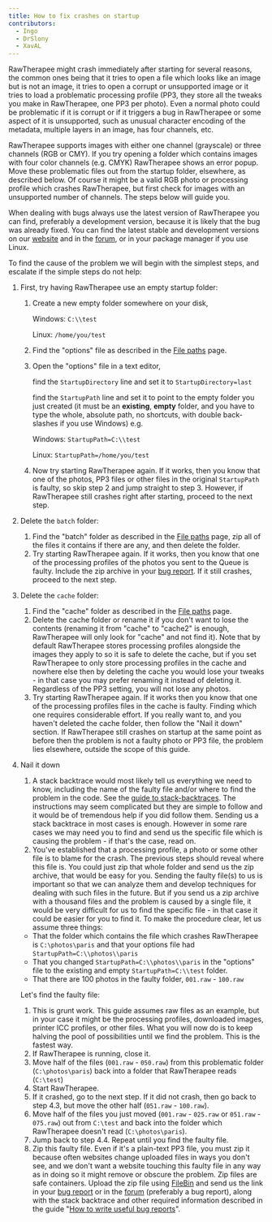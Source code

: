 ```yaml
---
title: How to fix crashes on startup
contributors:
  - Ingo
  - DrSlony
  - XavAL
---
```


RawTherapee might crash immediately after starting for several reasons,
the common ones being that it tries to open a file which looks like an
image but is not an image, it tries to open a corrupt or unsupported
image or it tries to load a problematic processing profile (PP3, they
store all the tweaks you make in RawTherapee, one PP3 per photo). Even a
normal photo could be problematic if it is corrupt or if it triggers a
bug in RawTherapee or some aspect of it is unsupported, such as unusual
character encoding of the metadata, multiple layers in an image, has
four channels, etc.

RawTherapee supports images with either one channel (grayscale) or three
channels (RGB or CMY). If you try opening a folder which contains images
with four color channels (e.g. CMYK) RawTherapee shows an error popup.
Move these problematic files out from the startup folder, elsewhere, as
described below. Of course it might be a valid RGB photo or processing
profile which crashes RawTherapee, but first check for images with an
unsupported number of channels. The steps below will guide you.

When dealing with bugs always use the latest version of RawTherapee you
can find, preferably a development version, because it is likely that
the bug was already fixed. You can find the latest stable and
development versions on our [website](http://rawtherapee.com/downloads/)
and in the
[forum](https://discuss.pixls.us/t/download-rawtherapee-builds-windows-macos-linux-appimage-other/2924),
or in your package manager if you use Linux.

To find the cause of the problem we will begin with the simplest steps,
and escalate if the simple steps do not help:

1.  First, try having RawTherapee use an empty startup folder:
    1.  Create a new empty folder somewhere on your disk,

        Windows: `C:\\test`

        Linux: `/home/you/test`
    2.  Find the "options" file as described in the [File paths](file_paths) page.
    3.  Open the "options" file in a text editor,

        find the `StartupDirectory` line and set it to
        `StartupDirectory=last`

        find the `StartupPath` line and set it to point to the empty
        folder you just created (it must be an **existing**, **empty**
        folder, and you have to type the whole, absolute path, no
        shortcuts, with double back-slashes if you use Windows) e.g.

        Windows: `StartupPath=C:\\test`

        Linux: `StartupPath=/home/you/test`
    4.  Now try starting RawTherapee again. If it works, then you know
        that one of the photos, PP3 files or other files in the original
        `StartupPath` is faulty, so skip step 2 and jump straight to
        step 3. However, if RawTherapee still crashes right after
        starting, proceed to the next step.
2.  Delete the `batch` folder:
    1.  Find the "batch" folder as described in the [File paths](file_paths) page, zip all of the files it
        contains if there are any, and then delete the folder.
    2.  Try starting RawTherapee again. If it works, then you know that
        one of the processing profiles of the photos you sent to the
        Queue is faulty. Include the zip archive in your [bug report](how_to_write_useful_bug_reports). If it still
        crashes, proceed to the next step.
3.  Delete the `cache` folder:
    1.  Find the "cache" folder as described in the [File paths](file_paths) page.
    2.  Delete the cache folder or rename it if you don't want to lose
        the contents (renaming it from "cache" to "cache2" is enough,
        RawTherapee will only look for "cache" and not find it). Note
        that by default RawTherapee stores processing profiles alongside
        the images they apply to so it is safe to delete the cache, but
        if you set RawTherapee to only store processing profiles in the
        cache and nowhere else then by deleting the cache you would lose
        your tweaks - in that case you may prefer renaming it instead of
        deleting it. Regardless of the PP3 setting, you will not lose
        any photos.
    3.  Try starting RawTherapee again. If it works then you know that
        one of the processing profiles files in the cache is faulty.
        Finding which one requires considerable effort. If you really
        want to, and you haven't deleted the cache folder, then follow
        the "Nail it down" section. If RawTherapee still crashes on
        startup at the same point as before then the problem is not a
        faulty photo or PP3 file, the problem lies elsewhere, outside
        the scope of this guide.
4.  Nail it down
    1.  A stack backtrace would most likely tell us everything we need
        to know, including the name of the faulty file and/or where to
        find the problem in the code. See the
        [guide to stack-backtraces](how_to_write_useful_bug_reports#when_rawtherapee_crashes_-_an_introduction_to_stack_backtraces).
        The instructions may seem complicated but they are simple to
        follow and it would be of tremendous help if you did follow
        them. Sending us a stack backtrace in most cases is enough.
        However in some rare cases we may need you to find and send us
        the specific file which is causing the problem - if that's the
        case, read on.
    2.  You've established that a processing profile, a photo or some
        other file is to blame for the crash. The previous steps should
        reveal where this file is. You could just zip that whole folder
        and send us the zip archive, that would be easy for you. Sending
        the faulty file(s) to us is important so that we can analyze
        them and develop techniques for dealing with such files in the
        future. But if you send us a zip archive with a thousand files
        and the problem is caused by a single file, it would be very
        difficult for us to find the specific file - in that case it
        could be easier for you to find it. To make the procedure clear,
        let us assume three things:

    - That the folder which contains the file which crashes RawTherapee
      is `C:\photos\paris` and that your options file had
      `StartupPath=C:\\photos\\paris`
    - That you changed `StartupPath=C:\\photos\\paris` in the "options"
      file to the existing and empty `StartupPath=C:\\test` folder.
    - That there are 100 photos in the faulty folder, `001.raw` -
      `100.raw`


    Let's find the faulty file:

    1.  This is grunt work. This guide assumes raw files as an example,
        but in your case it might be the processing profiles, downloaded
        images, printer ICC profiles, or other files. What you will now
        do is to keep halving the pool of possibilities until we find
        the problem. This is the fastest way.
    2.  If RawTherapee is running, close it.
    3.  Move half of the files (`001.raw` - `050.raw`) from this
        problematic folder (`C:\photos\paris`) back into a folder that
        RawTherapee reads (`C:\test`)
    4.  Start RawTherapee.
    5.  If it crashed, go to the next step. If it did not crash, then go
        back to step 4.3, but move the other half (`051.raw` -
        `100.raw`).
    6.  Move half of the files you just moved (`001.raw` - `025.raw` or
        `051.raw` - `075.raw`) out from `C:\test` and back into the
        folder which RawTherapee doesn't read (`C:\photos\paris`).
    7.  Jump back to step 4.4. Repeat until you find the faulty file.
    8.  Zip this faulty file. Even if it's a plain-text PP3 file, you
        must zip it because often websites change uploaded files in ways
        you don't see, and we don't want a website touching this faulty
        file in any way as in doing so it might remove or obscure the
        problem. Zip files are safe containers. Upload the zip file
        using [FileBin](http://filebin.net/) and send us the link in
        your [bug report](how_to_write_useful_bug_reports) or
        in the [forum](https://discuss.pixls.us/c/software/rawtherapee)
        (preferably a bug report), along with the stack backtrace and
        other required information described in the guide
        "[How to write useful bug reports](how_to_write_useful_bug_reports)".
